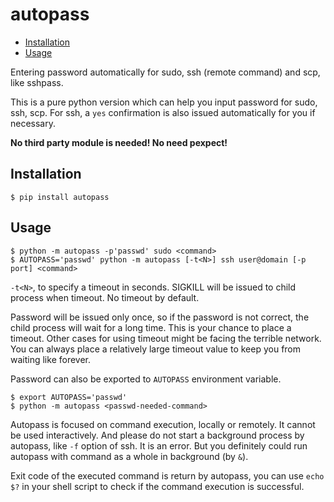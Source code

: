 # autopass

* [Installation](#Installation)
* [Usage](#Usage)

Entering password automatically for sudo, ssh (remote command) and scp,
like sshpass.

This is a pure python version which can help you input password for sudo,
ssh, scp. For ssh, a `yes` confirmation is also issued automatically
for you if necessary.

**No third party module is needed! No need pexpect!**

## Installation

```shell
$ pip install autopass
```

## Usage

``` shell
$ python -m autopass -p'passwd' sudo <command>
$ AUTOPASS='passwd' python -m autopass [-t<N>] ssh user@domain [-p port] <command>
```

`-t<N>`, to specify a timeout in seconds. SIGKILL will be issued to
child process when timeout. No timeout by default.

Password will be issued only once, so if the password is not correct,
the child process will wait for a long time. This is your chance to
place a timeout. Other cases for using timeout might be facing the
terrible network. You can always place a relatively large timeout
value to keep you from waiting like forever.

Password can also be exported to `AUTOPASS` environment variable.

``` shell
$ export AUTOPASS='passwd'
$ python -m autopass <passwd-needed-command>
```

Autopass is focused on command execution, locally or remotely. It cannot
be used interactively. And please do not start a background process by
autopass, like `-f` option of ssh. It is an error. But you definitely
could run autopass with command as a whole in background (by `&`).

Exit code of the executed command is return by autopass, you can
use `echo $?` in your shell script to check if the command execution
is successful.

